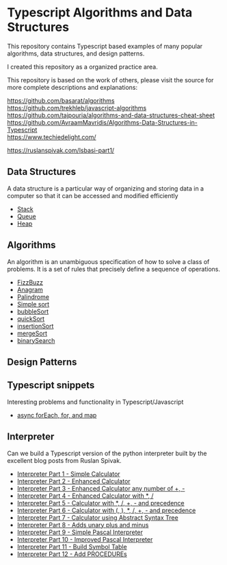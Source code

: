 # Typescript Algorithms and Data Structures

This repository contains Typescript based examples of many popular algorithms, data structures,
and design patterns.

I created this repository as a organized practice area.

This repository is based on the work of others, please visit the source for more complete descriptions and explanations:

https://github.com/basarat/algorithms  
https://github.com/trekhleb/javascript-algorithms  
https://github.com/tajpouria/algorithms-and-data-structures-cheat-sheet
https://github.com/AvraamMavridis/Algorithms-Data-Structures-in-Typescript  
https://www.techiedelight.com/

https://ruslanspivak.com/lsbasi-part1/

## Data Structures

A data structure is a particular way of organizing and storing data in a computer so that it can be accessed and modified efficiently

- [Stack](/src/stack/)
- [Queue](/src/queue/)
- [Heap](/src/heap/)

## Algorithms

An algorithm is an unambiguous specification of how to solve a class of problems. It is
a set of rules that precisely define a sequence of operations.

- [FizzBuzz](/src/fizzbuzz/)
- [Anagram](/src/anagram/)
- [Palindrome](/src/palindrome/)
- [Simple sort](/src/simple-sort/)
- [bubbleSort](/src/bubbleSort/)
- [quickSort](/src/quickSort/)
- [insertionSort](/src/insertionSort)
- [mergeSort](/src/mergeSort)
- [binarySearch](/src/binarySearch)

## Design Patterns

## Typescript snippets

Interesting problems and functionality in Typescript/Javascript

- [async forEach, for, and map](/src/typebits)

## Interpreter

Can we build a Typescript version of the python interpreter built by the excellent blog posts from Ruslan Spivak.

- [Interpreter Part 1 - Simple Calculator](/src/interpreter)
- [Interpreter Part 2 - Enhanced Calculator](/src/interpreter)
- [Interpreter Part 3 - Enhanced Calculator any number of +, -](/src/interpreter)
- [Interpreter Part 4 - Enhanced Calculator with \*, / ](/src/interpreter)
- [Interpreter Part 5 - Calculator with \*, /, +, - and precedence](/src/interpreter)
- [Interpreter Part 6 - Calculator with (, ), \*, /, +, - and precedence](/src/interpreter)
- [Interpreter Part 7 - Calculator using Abstract Syntax Tree](/src/interpreter)
- [Interpreter Part 8 - Adds unary plus and minus](/src/interpreter)
- [Interpreter Part 9 - Simple Pascal Interpreter](/src/interpreter)
- [Interpreter Part 10 - Improved Pascal Interpreter](/src/interpreter)
- [Interpreter Part 11 - Build Symbol Table](/src/interpreter)
- [Interpreter Part 12 - Add PROCEDUREs](/src/interpreter)
